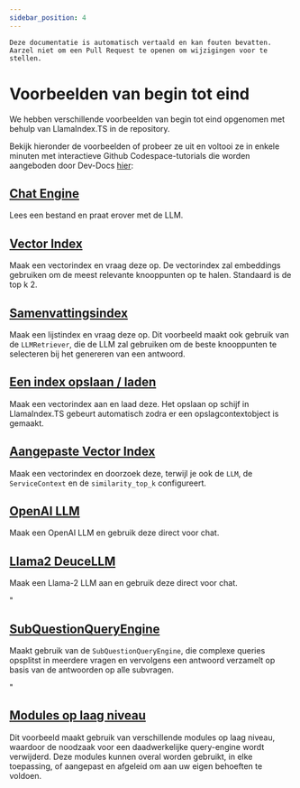 ```yaml
---
sidebar_position: 4
---
```


`Deze documentatie is automatisch vertaald en kan fouten bevatten. Aarzel niet om een Pull Request te openen om wijzigingen voor te stellen.`

# Voorbeelden van begin tot eind

We hebben verschillende voorbeelden van begin tot eind opgenomen met behulp van LlamaIndex.TS in de repository.

Bekijk hieronder de voorbeelden of probeer ze uit en voltooi ze in enkele minuten met interactieve Github Codespace-tutorials die worden aangeboden door Dev-Docs [hier](https://codespaces.new/team-dev-docs/lits-dev-docs-playground?devcontainer_path=.devcontainer%2Fjavascript_ltsquickstart%2Fdevcontainer.json):

## [Chat Engine](https://github.com/run-llama/LlamaIndexTS/blob/main/examples/chatEngine.ts)

Lees een bestand en praat erover met de LLM.

## [Vector Index](https://github.com/run-llama/LlamaIndexTS/blob/main/examples/vectorIndex.ts)

Maak een vectorindex en vraag deze op. De vectorindex zal embeddings gebruiken om de meest relevante knooppunten op te halen. Standaard is de top k 2.

## [Samenvattingsindex](https://github.com/run-llama/LlamaIndexTS/blob/main/examples/summaryIndex.ts)

Maak een lijstindex en vraag deze op. Dit voorbeeld maakt ook gebruik van de `LLMRetriever`, die de LLM zal gebruiken om de beste knooppunten te selecteren bij het genereren van een antwoord.

## [Een index opslaan / laden](https://github.com/run-llama/LlamaIndexTS/blob/main/examples/storageContext.ts)

Maak een vectorindex aan en laad deze. Het opslaan op schijf in LlamaIndex.TS gebeurt automatisch zodra er een opslagcontextobject is gemaakt.

## [Aangepaste Vector Index](https://github.com/run-llama/LlamaIndexTS/blob/main/examples/vectorIndexCustomize.ts)

Maak een vectorindex en doorzoek deze, terwijl je ook de `LLM`, de `ServiceContext` en de `similarity_top_k` configureert.

## [OpenAI LLM](https://github.com/run-llama/LlamaIndexTS/blob/main/examples/openai.ts)

Maak een OpenAI LLM en gebruik deze direct voor chat.

## [Llama2 DeuceLLM](https://github.com/run-llama/LlamaIndexTS/blob/main/examples/llamadeuce.ts)

Maak een Llama-2 LLM aan en gebruik deze direct voor chat.

"

## [SubQuestionQueryEngine](https://github.com/run-llama/LlamaIndexTS/blob/main/examples/subquestion.ts)

Maakt gebruik van de `SubQuestionQueryEngine`, die complexe queries opsplitst in meerdere vragen en vervolgens een antwoord verzamelt op basis van de antwoorden op alle subvragen.

"

## [Modules op laag niveau](https://github.com/run-llama/LlamaIndexTS/blob/main/examples/lowlevel.ts)

Dit voorbeeld maakt gebruik van verschillende modules op laag niveau, waardoor de noodzaak voor een daadwerkelijke query-engine wordt verwijderd. Deze modules kunnen overal worden gebruikt, in elke toepassing, of aangepast en afgeleid om aan uw eigen behoeften te voldoen.
